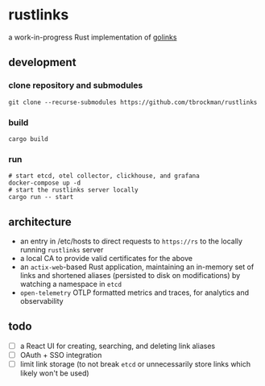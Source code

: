 # rustlinks

a work-in-progress Rust implementation of [golinks](https://golinks.github.io/golinks/)

## development

### clone repository and submodules

```shell
git clone --recurse-submodules https://github.com/tbrockman/rustlinks
```

### build

```shell
cargo build
```

### run

```shell
# start etcd, otel collector, clickhouse, and grafana
docker-compose up -d
# start the rustlinks server locally
cargo run -- start
```

## architecture

- an entry in /etc/hosts to direct requests to `https://rs` to the locally running `rustlinks` server
- a local CA to provide valid certificates for the above
- an `actix-web`-based Rust application, maintaining an in-memory set of links and shortened aliases (persisted to disk on modifications) by watching a namespace in `etcd`
- `open-telemetry` OTLP formatted metrics and traces, for analytics and observability

## todo

- [ ] a React UI for creating, searching, and deleting link aliases
- [ ] OAuth + SSO integration
- [ ] limit link storage (to not break `etcd` or unnecessarily store links which likely won't be used)
